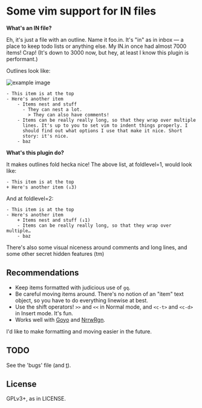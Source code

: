 Some vim support for IN files
=============================

**What's an IN file?**

Eh, it's just a file with an outline. Name it foo.in. It's "in" as in inbox
— a place to keep todo lists or anything else. My IN.in once had almost 7000
items! Crap! (It's down to 3000 now, but hey, at least I know this plugin
is performant.)

Outlines look like:

![example image](https://i.imgur.com/HrmuUgV.png)

    - This item is at the top
    - Here's another item
        - Items nest and stuff
          - They can nest a lot.
            > They can also have comments!
        - Items can be really really long, so that they wrap over multiple
          lines. It's up to you to set vim to indent things properly. I
          should find out what options I use that make it nice. Short
          story: it's nice.
        - baz

**What's this plugin do?**

It makes outlines fold hecka nice! The above list, at foldlevel=1, would look like:

    - This item is at the top
    + Here's another item (↓3)

And at foldlevel=2:

    - This item is at the top
    - Here's another item
        + Items nest and stuff (↓1)
        - Items can be really really long, so that they wrap over multiple…
        - baz


There's also some visual niceness around comments and long lines, and some
other secret hidden features (tm)

Recommendations
--------------

* Keep items formatted with judicious use of `gq`.
* Be careful moving items around. There's no notion of an "item" text
  object, so you have to do everything linewise at best.
* Use the shift operators! `>>` and `<<` in Normal mode, and `<c-t>` and
  `<c-d>` in Insert mode. It's fun.
* Works well with [Goyo](https://github.com/junegunn/goyo.vim) and [NrrwRgn](https://github.com/chrisbra/NrrwRgn).

I'd like to make formatting and moving easier in the future.

TODO
----

See the 'bugs' file (and [t](https://github.com/sjl/t)).


License
-------

GPLv3+, as in LICENSE.
